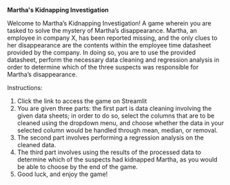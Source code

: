 **Martha's Kidnapping Investigation**

Welcome to Martha’s Kidnapping Investigation! A game wherein you are tasked to solve the mystery of Martha’s disappearance. Martha, an employee in company X, has been reported missing, and the only clues to her disappearance are the contents within the employee time datasheet provided by the company. In doing so, you are to use the provided datasheet, perform the necessary data cleaning and regression analysis in order to determine which of the three suspects was responsible for Martha’s disappearance.

Instructions:
1. Click the link to access the game on Streamlit
2. You are given three parts: the first part is data cleaning involving the given data sheets; in order to do so, select the columns that are to be cleaned using the dropdown menu, and choose whether the data in your selected column would be handled through mean, median, or removal.
3. The second part involves performing a regression analysis on the cleaned data. 
4. The third part involves using the results of the processed data to determine which of the suspects had kidnapped Martha, as you would be able to choose by the end of the game.
5. Good luck, and enjoy the game!
